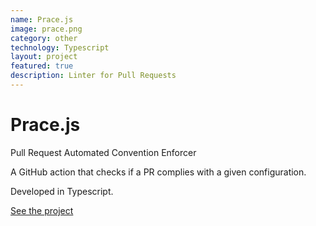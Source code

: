 ```yaml
---
name: Prace.js
image: prace.png
category: other
technology: Typescript
layout: project
featured: true
description: Linter for Pull Requests
---
```

# Prace.js

Pull Request Automated Convention Enforcer

A GitHub action that checks if a PR complies with a given configuration.

Developed in Typescript.

[See the project](https://github.com/innerspacetrainings/Prace.js)
